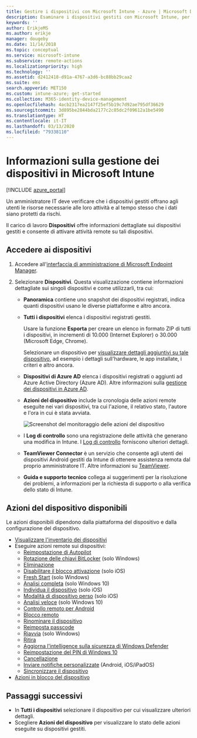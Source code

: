 ```yaml
---
title: Gestire i dispositivi con Microsoft Intune - Azure | Microsoft Docs
description: Esaminare i dispositivi gestiti con Microsoft Intune, per operazioni come esportare un elenco di dispositivi in formato CSV, visualizzare i dispositivi aggiunti ad Azure Active Directory, esaminare un log delle modifiche delle azioni sul dispositivo, usare TeamViewer Connector per consentire agli amministratori IT di risolvere i problemi dei dispositivi Android in modalità remota e visualizzare tutte le azioni che si possono eseguire nei dispositivi.
keywords: ''
author: ErikjeMS
ms.author: erikje
manager: dougeby
ms.date: 11/14/2018
ms.topic: conceptual
ms.service: microsoft-intune
ms.subservice: remote-actions
ms.localizationpriority: high
ms.technology: ''
ms.assetid: d2412418-d91a-4767-a3d6-bc88bb29caa2
ms.suite: ems
search.appverid: MET150
ms.custom: intune-azure; get-started
ms.collection: M365-identity-device-management
ms.openlocfilehash: 4acb2317ea2147f25ef5b19c7d92ae795df36629
ms.sourcegitcommit: 3d895be2844bda2177c2c85dc2f09612a1be5490
ms.translationtype: HT
ms.contentlocale: it-IT
ms.lasthandoff: 03/13/2020
ms.locfileid: "79338110"
---
```

# <a name="what-is-microsoft-intune-device-management"></a>Informazioni sulla gestione dei dispositivi in Microsoft Intune

[!INCLUDE [azure_portal](../includes/azure_portal.md)]

Un amministratore IT deve verificare che i dispositivi gestiti offrano agli utenti le risorse necessarie alle loro attività e al tempo stesso che i dati siano protetti da rischi.

Il carico di lavoro **Dispositivi** offre informazioni dettagliate sui dispositivi gestiti e consente di attivare attività remote su tali dispositivi.

## <a name="get-to-your-devices"></a>Accedere ai dispositivi

1. Accedere all'[interfaccia di amministrazione di Microsoft Endpoint Manager](https://go.microsoft.com/fwlink/?linkid=2109431).
3. Selezionare **Dispositivi**. Questa visualizzazione contiene informazioni dettagliate sui singoli dispositivi e come utilizzarli, tra cui:

   - **Panoramica** contiene uno snapshot dei dispositivi registrati, indica quanti dispositivi usano le diverse piattaforme e altro ancora.
   - **Tutti i dispositivi** elenca i dispositivi registrati gestiti.

     Usare la funzione **Esporta** per creare un elenco in formato ZIP di tutti i dispositivi, in incrementi di 10.000 (Internet Explorer) o 30.000 (Microsoft Edge, Chrome).

     Selezionare un dispositivo per [visualizzare dettagli aggiuntivi su tale dispositivo](device-inventory.md), ad esempio i dettagli sull'hardware, le app installate, i criteri e altro ancora.

   - **Dispositivi di Azure AD** elenca i dispositivi registrati o aggiunti ad Azure Active Directory (Azure AD). Altre informazioni sulla [gestione dei dispositivi in Azure AD](https://docs.microsoft.com/azure/active-directory/device-management-introduction).
   - **Azioni del dispositivo** include la cronologia delle azioni remote eseguite nei vari dispositivi, tra cui l'azione, il relativo stato, l'autore e l'ora in cui è stata avviata.

     ![Screenshot del monitoraggio delle azioni del dispositivo](./media/device-management/monitor-device-actions.png)

   - I **Log di controllo** sono una registrazione delle attività che generano una modifica in Intune. I [Log di controllo](../fundamentals/monitor-audit-logs.md) forniscono ulteriori dettagli.
   - **TeamViewer Connector** è un servizio che consente agli utenti dei dispositivi Android gestiti da Intune di ottenere assistenza remota dal proprio amministratore IT. Altre informazioni su [TeamViewer](teamviewer-support.md).
   - **Guida e supporto tecnico** collega ai suggerimenti per la risoluzione dei problemi, a informazioni per la richiesta di supporto o alla verifica dello stato di Intune.

## <a name="available-device-actions"></a>Azioni del dispositivo disponibili
Le azioni disponibili dipendono dalla piattaforma del dispositivo e dalla configurazione del dispositivo.

- [Visualizzare l'inventario dei dispositivi](device-inventory.md)
- Eseguire azioni remote sui dispositivi:
  - [Reimpostazione di Autopilot](https://docs.microsoft.com/windows/deployment/windows-autopilot/windows-autopilot-reset#reset-devices-with-remote-windows-autopilot-reset)
  - [Rotazione delle chiavi BitLocker](../protect/encrypt-devices.md#rotate-bitlocker-recovery-keys) (solo Windows)
  - [Eliminazione](devices-wipe.md#delete-devices-from-the-intune-portal)
  - [Disabilitare il blocco attivazione](device-activation-lock-disable.md) (solo iOS)
  - [Fresh Start](device-fresh-start.md) (solo Windows)
  - [Analisi completa](../configuration/device-restrictions-windows-10.md#microsoft-defender-antivirus) (solo Windows 10)
  - [Individua il dispositivo](device-locate.md) (solo iOS)
  - [Modalità di dispositivo perso](device-lost-mode.md) (solo iOS)
  - [Analisi veloce](../configuration/device-restrictions-windows-10.md#microsoft-defender-antivirus) (solo Windows 10)
  - [Controllo remoto per Android](teamviewer-support.md)
  - [Blocco remoto](device-remote-lock.md)
  - [Rinominare il dispositivo](device-rename.md)
  - [Reimposta passcode](device-passcode-reset.md)
  - [Riavvia](device-restart.md) (solo Windows)
  - [Ritira](devices-wipe.md#retire)
  - [Aggiorna l'intelligence sulla sicurezza di Windows Defender](https://docs.microsoft.com/windows/security/threat-protection/windows-defender-antivirus/manage-protection-updates-windows-defender-antivirus)
  - [Reimpostazione del PIN di Windows 10](device-windows-pin-reset.md)
  - [Cancellazione](devices-wipe.md#wipe)
  - [Inviare notifiche personalizzate](custom-notifications.md#send-a-custom-notification-to-a-single-device) (Android, iOS/iPadOS)
  - [Sincronizzare il dispositivo](device-sync.md)
- [Azioni in blocco del dispositivo](bulk-device-actions.md)

## <a name="next-steps"></a>Passaggi successivi

- In **Tutti i dispositivi** selezionare il dispositivo per cui visualizzare ulteriori dettagli.
- Scegliere **Azioni del dispositivo** per visualizzare lo stato delle azioni eseguite su dispositivi gestiti.
